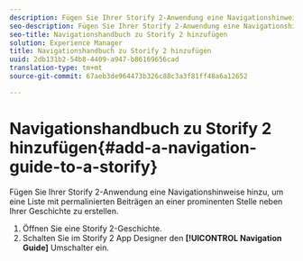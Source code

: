 ```yaml
---
description: Fügen Sie Ihrer Storify 2-Anwendung eine Navigationshinweise hinzu, um eine Liste mit permalinierten Beiträgen an einer prominenten Stelle neben Ihrer Geschichte zu erstellen.
seo-description: Fügen Sie Ihrer Storify 2-Anwendung eine Navigationshinweise hinzu, um eine Liste mit permalinierten Beiträgen an einer prominenten Stelle neben Ihrer Geschichte zu erstellen.
seo-title: Navigationshandbuch zu Storify 2 hinzufügen
solution: Experience Manager
title: Navigationshandbuch zu Storify 2 hinzufügen
uuid: 2db131b2-54b8-4409-a947-b86169656cad
translation-type: tm+mt
source-git-commit: 67aeb3de964473b326c88c3a3f81ff48a6a12652

---
```



# Navigationshandbuch zu Storify 2 hinzufügen{#add-a-navigation-guide-to-a-storify}

Fügen Sie Ihrer Storify 2-Anwendung eine Navigationshinweise hinzu, um eine Liste mit permalinierten Beiträgen an einer prominenten Stelle neben Ihrer Geschichte zu erstellen.

1. Öffnen Sie eine Storify 2-Geschichte.
1. Schalten Sie im Storify 2 App Designer den **[!UICONTROL Navigation Guide]** Umschalter ein.
